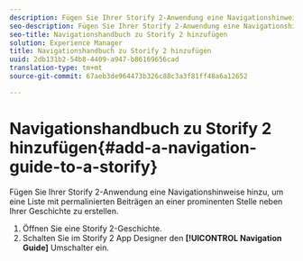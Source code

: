 ```yaml
---
description: Fügen Sie Ihrer Storify 2-Anwendung eine Navigationshinweise hinzu, um eine Liste mit permalinierten Beiträgen an einer prominenten Stelle neben Ihrer Geschichte zu erstellen.
seo-description: Fügen Sie Ihrer Storify 2-Anwendung eine Navigationshinweise hinzu, um eine Liste mit permalinierten Beiträgen an einer prominenten Stelle neben Ihrer Geschichte zu erstellen.
seo-title: Navigationshandbuch zu Storify 2 hinzufügen
solution: Experience Manager
title: Navigationshandbuch zu Storify 2 hinzufügen
uuid: 2db131b2-54b8-4409-a947-b86169656cad
translation-type: tm+mt
source-git-commit: 67aeb3de964473b326c88c3a3f81ff48a6a12652

---
```



# Navigationshandbuch zu Storify 2 hinzufügen{#add-a-navigation-guide-to-a-storify}

Fügen Sie Ihrer Storify 2-Anwendung eine Navigationshinweise hinzu, um eine Liste mit permalinierten Beiträgen an einer prominenten Stelle neben Ihrer Geschichte zu erstellen.

1. Öffnen Sie eine Storify 2-Geschichte.
1. Schalten Sie im Storify 2 App Designer den **[!UICONTROL Navigation Guide]** Umschalter ein.
